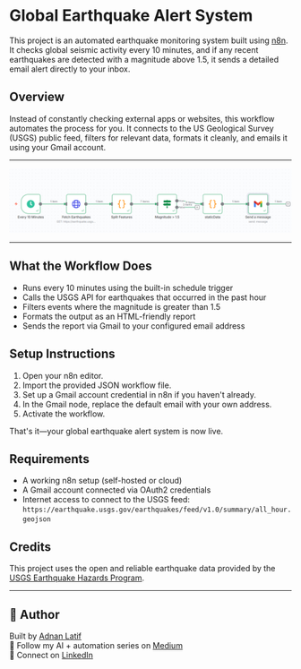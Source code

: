 # Global Earthquake Alert System

This project is an automated earthquake monitoring system built using [n8n](https://n8n.io/). It checks global seismic activity every 10 minutes, and if any recent earthquakes are detected with a magnitude above 1.5, it sends a detailed email alert directly to your inbox.

## Overview

Instead of constantly checking external apps or websites, this workflow automates the process for you. It connects to the US Geological Survey (USGS) public feed, filters for relevant data, formats it cleanly, and emails it using your Gmail account.

---

![Cover Image](./cover.png)

---

## What the Workflow Does

- Runs every 10 minutes using the built-in schedule trigger
- Calls the USGS API for earthquakes that occurred in the past hour
- Filters events where the magnitude is greater than 1.5
- Formats the output as an HTML-friendly report
- Sends the report via Gmail to your configured email address

## Setup Instructions

1. Open your n8n editor.
2. Import the provided JSON workflow file.
3. Set up a Gmail account credential in n8n if you haven't already.
4. In the Gmail node, replace the default email with your own address.
5. Activate the workflow.

That's it—your global earthquake alert system is now live.

## Requirements

- A working n8n setup (self-hosted or cloud)
- A Gmail account connected via OAuth2 credentials
- Internet access to connect to the USGS feed:  
  `https://earthquake.usgs.gov/earthquakes/feed/v1.0/summary/all_hour.geojson`

## Credits

This project uses the open and reliable earthquake data provided by the [USGS Earthquake Hazards Program](https://earthquake.usgs.gov/).

---

## 🤖 Author

Built by [Adnan Latif](https://github.com/AdnanLatif)  
🧠 Follow my AI + automation series on [Medium](https://medium.com/@alatif.bwp)  
💼 Connect on [LinkedIn](https://www.linkedin.com/in/adlatif)
